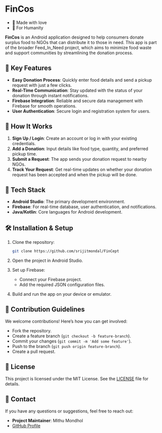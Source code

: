 # FinCos 
- 🌱 Made with love
- 🫡 For Humanity

**FinCos** is an Android application designed to help consumers donate surplus food to NGOs that can distribute it to those in need. This app is part of the broader Feed_In_Need project, which aims to minimize food waste and support communities by streamlining the donation process.

## 🌟 Key Features

- **Easy Donation Process**: Quickly enter food details and send a pickup request with just a few clicks.
- **Real-Time Communication**: Stay updated with the status of your donation through instant notifications.
- **Firebase Integration**: Reliable and secure data management with Firebase for smooth operations.
- **User Authentication**: Secure login and registration system for users.

## 📱 How It Works

1. **Sign Up / Login**: Create an account or log in with your existing credentials.
2. **Add a Donation**: Input details like food type, quantity, and preferred pickup time.
3. **Submit a Request**: The app sends your donation request to nearby NGOs.
4. **Track Your Request**: Get real-time updates on whether your donation request has been accepted and when the pickup will be done.

## 🚀 Tech Stack

- **Android Studio**: The primary development environment.
- **Firebase**: For real-time database, user authentication, and notifications.
- **Java/Kotlin**: Core languages for Android development.

## 🛠️ Installation & Setup

1. Clone the repository:

   ```bash
   git clone https://github.com/srijitmondal/FinCept
   ```

2. Open the project in Android Studio.
3. Set up Firebase:
   - Connect your Firebase project.
   - Add the required JSON configuration files.
4. Build and run the app on your device or emulator.

## 🤝 Contribution Guidelines

We welcome contributions! Here’s how you can get involved:
- Fork the repository.
- Create a feature branch (`git checkout -b feature-branch`).
- Commit your changes (`git commit -m 'Add some feature'`).
- Push to the branch (`git push origin feature-branch`).
- Create a pull request.

## 📜 License

This project is licensed under the MIT License. See the [LICENSE](./LICENSE) file for details.

## 📧 Contact

If you have any questions or suggestions, feel free to reach out:

- **Project Maintainer**: Mithu Mondhol  
- [GitHub Profile](https://github.com/srijitmondal)
